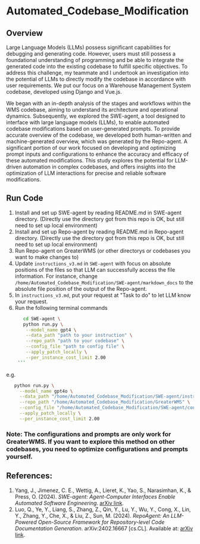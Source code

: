 # Automated_Codebase_Modification
## Overview
Large Language Models (LLMs) possess significant capabilities for debugging and generating code. However, users must still possess a foundational understanding of programming and be able to integrate the generated code into the existing codebase to fulfill specific objectives. To address this challenge, my teammate and I undertook an investigation into the potential of LLMs to directly modify the codebase in accordance with user requirements. We put our focus on a Warehouse Management System codebase, developed using Django and Vue.js.

We began with an in-depth analysis of the stages and workflows within the WMS codebase, aiming to understand its architecture and operational dynamics. Subsequently, we explored the SWE-agent, a tool designed to interface with large language models (LLMs), to enable automated codebase modifications based on user-generated prompts. To provide accurate overview of the codebase, we developed both human-written and machine-generated overview, which was generated by the Repo-agent. A significant portion of our work focused on developing and optimizing prompt inputs and configurations to enhance the accuracy and efficacy of these automated modifications. This study explores the potential for LLM-driven automation in complex codebases, and offers insights into the optimization of LLM interactions for precise and reliable software modifications.

## Run Code
1. Install and set up SWE-agent by reading README.md in SWE-agent directory. (Directly use the directory got from this repo is OK, but still need to set up local environment)  
2. Install and set up Repo-agent by reading README.md in Repo-agent directory. (Directly use the directory got from this repo is OK, but still need to set up local environment)  
3. Run Repo-agent on GreaterWMS (or other directorys or codebases you want to make changes to)  
4. Update `instructions_v3.md` in `SWE-agent` with focus on absolute positions of the files so that LLM can successfully access the file information.  For instance, change `/home/Automated_Codebase_Modification/SWE-agent/markdown_docs` to the absolute file position of the output of the Repo-agent.   
5. In `instructions_v3.md`, put your request at "Task to do" to let LLM know your request.
6.  Run the following terminal commands  
       ```bash
          cd SWE-agent \
          python run.py \
           --model_name gpt4 \
           --data_path "path to your instruction" \
           --repo_path "path to your codebase" \
           --config_file "path to config file" \
           --apply_patch_locally \
           --per_instance_cost_limit 2.00
        ```
   e.g.
```bash
   python run.py \
     --model_name gpt4o \
     --data_path "/home/Automated_Codebase_Modification/SWE-agent/instructions_v3.md" \
     --repo_path "/home/Automated_Codebase_Modification/GreaterWMS" \
     --config_file "/home/Automated_Codebase_Modification/SWE-agent/config/wms_updated.yaml" \
     --apply_patch_locally \
     --per_instance_cost_limit 2.00
```
   
### Note: The configurations and prompts are only work for GreaterWMS. If you want to explore this method on other codebases, you need to optimize configurations and prompts yourself.   

## References:
1. Yang, J., Jimenez, C. E., Wettig, A., Lieret, K., Yao, S., Narasimhan, K., & Press, O. (2024). *SWE-agent: Agent-Computer Interfaces Enable Automated Software Engineering*. [arXiv link](https://arxiv.org/abs/2405.15793).
2. Luo, Q., Ye, Y., Liang, S., Zhang, Z., Qin, Y., Lu, Y., Wu, Y., Cong, X., Lin, Y., Zhang, Y., Che, X., & Liu, Z., Sun, M. (2024). *RepoAgent: An LLM-Powered Open-Source Framework for Repository-level Code Documentation Generation*. arXiv:2402.16667 [cs.CL]. Available at: [arXiv link](https://arxiv.org/abs/2402.16667).

